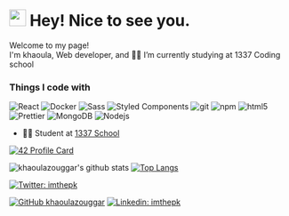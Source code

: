 <h1><img src="https://emojis.slackmojis.com/emojis/images/1531849430/4246/blob-sunglasses.gif?1531849430" width="30"/> Hey! Nice to see you.</h1>
<p>Welcome to my page! </br> I'm khaoula, Web developer, and 👩‍💻 I’m currently studying at  1337 Coding school
<h3>Things I code with</h3>
<p>
  <img alt="React" src="https://img.shields.io/badge/-React-45b8d8?style=flat-square&logo=react&logoColor=white" />
  <img alt="Docker" src="https://img.shields.io/badge/-Docker-46a2f1?style=flat-square&logo=docker&logoColor=white" />
  <img alt="Sass" src="https://img.shields.io/badge/-Sass-CC6699?style=flat-square&logo=sass&logoColor=white" />
  <img alt="Styled Components" src="https://img.shields.io/badge/-Styled_Components-db7092?style=flat-square&logo=styled-components&logoColor=white" />
  <img alt="git" src="https://img.shields.io/badge/-Git-F05032?style=flat-square&logo=git&logoColor=white" />
  <img alt="npm" src="https://img.shields.io/badge/-NPM-CB3837?style=flat-square&logo=npm&logoColor=white" />
  <img alt="html5" src="https://img.shields.io/badge/-HTML5-E34F26?style=flat-square&logo=html5&logoColor=white" />
  <img alt="Prettier" src="https://img.shields.io/badge/-Prettier-F7B93E?style=flat-square&logo=prettier&logoColor=white" />
  <img alt="MongoDB" src="https://img.shields.io/badge/-MongoDB-13aa52?style=flat-square&logo=mongodb&logoColor=white" />
  <img alt="Nodejs" src="https://img.shields.io/badge/-Nodejs-43853d?style=flat-square&logo=Node.js&logoColor=white" />
</p>


- 👩‍💻 Student at  [1337 School](https://1337.ma)
 
[![42 Profile Card](https://1337-readme.vercel.app/api/profile?cursus=42&login=kzouggar)](https://github.com/mohouyizme/1337-readme)

<!--[![khaoulazouggar's wakatime stats](https://github-readme-stats.vercel.app/api/wakatime?username=khaoulazouggar)](https://github.com/khaoulazouggar/github-readme-stats)-->
![khaoulazouggar's github stats](https://github-readme-stats.vercel.app/api?username=khaoulazouggar&show_icons=true&theme=merko )
[![Top Langs](https://github-readme-stats.vercel.app/api/top-langs/?username=khaoulazouggar&layout=compact&theme=merko)](https://github.com/khaoulazouggar/github-readme-stats)




[![Twitter: imthepk](https://img.shields.io/twitter/follow/khaoulazouggar?style=social)](https://twitter.com/khaoulazouggar)

[![GitHub khaoulazouggar](https://img.shields.io/github/followers/khaoulazouggar?label=follow&style=social)](https://github.com/khaoulazouggar)
[![Linkedin: imthepk](https://img.shields.io/badge/-khaoulazouggar-blue?style=flat-square&logo=Linkedin&logoColor=white&link=https://www.linkedin.com/in/khaoula-zouggar-144ba5173/)](https://www.linkedin.com/in/khaoula-zouggar/)



<!--
**khaoulazouggar/khaoulazouggar** is a ✨ _special_ ✨ repository because its `README.md` (this file) appears on your GitHub profile.

Here are some ideas to get you started:

- 🔭 I’m currently I’m currently studying at on ...
- 🌱 I’m currently learning ...
- 👯 I’m looking to collaborate on ...
- 🤔 I’m looking for help with ...
- 💬 Ask me about ...
- 📫 How to reach me: ...
- 😄 Pronouns: ...
- ⚡ Fun fact: ...
-->
